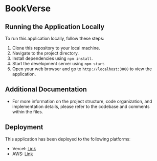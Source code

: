 # BookVerse

## Running the Application Locally
To run this application locally, follow these steps:

1. Clone this repository to your local machine. 
2. Navigate to the project directory.
3. Install dependencies using `npm install`.
4. Start the development server using `npm start`.
5. Open your web browser and go to `http://localhost:3000` to view the application.

## Additional Documentation
- For more information on the project structure, code organization, and implementation details, please refer to the codebase and comments within the files.

## Deployment
This application has been deployed to the following platforms:

- Vercel: [Link](https://book-verse-rho.vercel.app/) 
- AWS: [Link](http://bookverseindia.s3-website.ap-south-1.amazonaws.com/)

